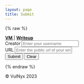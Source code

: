 ```yaml
---
layout: page
title: Submit
---
```


{% raw %}

<meta name="viewport" content="width=device-width, initial-scale=1, maximum-scale=1">
<section class="form-container">
  <form class="form submit-form" id="myForm" action="https://formspree.io/f/xbjewngg" method="POST">
    <article class="form-options">
      <a href="/submit/">
        <strong>VM</strong>
      </a> 
      <span>|</span>
      <a href="/submit-writeup" class="active">
        <strong>Writeup</strong>
      </a> 
    </article>
    <div>
      <label class="form-label" for="creator">Creator</label>
      <input class="form-control" id="creator" name="Creator" type="text" placeholder="Enter your username" required />
    </div>
    <div>
      <label class="form-label" for="url">URL</label>
      <input class="form-control" id="url" name="URL" type="url" placeholder="Enter the public url of your writeup" required />
    </div>
    <div>
      <button class="button" type="submit">Submit</button>
      <button class="button" type="reset">Clear</button>
    </div>
  </form>
</section>

{% endraw %}

<footer>
  <p>© VulNyx 2023</p>
</footer>

<script>
  document.getElementById("myForm").addEventListener("submit", function(event) {
    event.preventDefault();
    
    alert("Writeup sent successfully! Thanks.");

    var form = document.getElementById("myForm");
    var url = form.action;
    var formData = new FormData(form);

    fetch(url, {
      method: "POST",
      body: formData
    })
    .then(response => {
      console.log("Submit succesfully! Thanks.");
    })
    .catch(error => {
      console.error("Error! data not sent.", error);
    });
    form.reset();
  });
</script>
